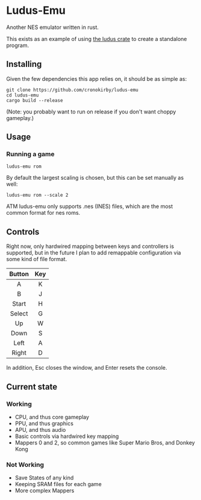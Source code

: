 # Ludus-Emu
Another NES emulator written in rust.

This exists as an example of using [the ludus crate](https://crates.io/crates/ludus)
to create a standalone program.

## Installing
Given the few dependencies this app relies on, it should be as simple as:
```
git clone https://github.com/cronokirby/ludus-emu
cd ludus-emu
cargo build --release
```
(Note: you probably want to run on release if you don't want choppy
gameplay.)

## Usage
### Running a game
```
ludus-emu rom
```

By default the largest scaling is chosen, but this can be set manually
as well:
```
ludus-emu rom --scale 2
```

ATM ludus-emu only supports .nes (INES) files, which are the most common
format for nes roms.

## Controls
Right now, only hardwired mapping between keys and controllers is
supported, but in the future I plan to add remappable configuration via
some kind of file format.

| Button | Key |
| :----: | :-: |
| A      | K   |
| B      | J   |
| Start  | H   |
| Select | G   |
| Up     | W   |
| Down   | S   |
| Left   | A   |
| Right  | D   |

In addition, Esc closes the window, and Enter resets the console.

## Current state

### Working
- CPU, and thus core gameplay
- PPU, and thus graphics
- APU, and thus audio
- Basic controls via hardwired key mapping
- Mappers 0 and 2, so common games like Super Mario Bros, and Donkey Kong

### Not Working
- Save States of any kind
- Keeping SRAM files for each game
- More complex Mappers
